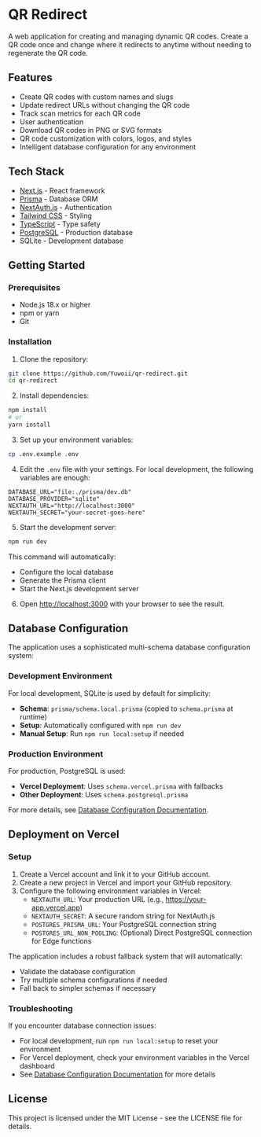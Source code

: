# QR Redirect

A web application for creating and managing dynamic QR codes. Create a QR code once and change where it redirects to anytime without needing to regenerate the QR code.

## Features

- Create QR codes with custom names and slugs
- Update redirect URLs without changing the QR code
- Track scan metrics for each QR code
- User authentication
- Download QR codes in PNG or SVG formats
- QR code customization with colors, logos, and styles
- Intelligent database configuration for any environment

## Tech Stack

- [Next.js](https://nextjs.org) - React framework
- [Prisma](https://prisma.io) - Database ORM
- [NextAuth.js](https://next-auth.js.org) - Authentication
- [Tailwind CSS](https://tailwindcss.com) - Styling
- [TypeScript](https://www.typescriptlang.org) - Type safety
- [PostgreSQL](https://www.postgresql.org) - Production database
- SQLite - Development database

## Getting Started

### Prerequisites

- Node.js 18.x or higher
- npm or yarn
- Git

### Installation

1. Clone the repository:

```bash
git clone https://github.com/Yuwoii/qr-redirect.git
cd qr-redirect
```

2. Install dependencies:

```bash
npm install
# or
yarn install
```

3. Set up your environment variables:

```bash
cp .env.example .env
```

4. Edit the `.env` file with your settings. For local development, the following variables are enough:

```
DATABASE_URL="file:./prisma/dev.db"
DATABASE_PROVIDER="sqlite"
NEXTAUTH_URL="http://localhost:3000"
NEXTAUTH_SECRET="your-secret-goes-here"
```

5. Start the development server:

```bash
npm run dev
```

This command will automatically:
- Configure the local database
- Generate the Prisma client
- Start the Next.js development server

6. Open [http://localhost:3000](http://localhost:3000) with your browser to see the result.

## Database Configuration

The application uses a sophisticated multi-schema database configuration system:

### Development Environment

For local development, SQLite is used by default for simplicity:

- **Schema**: `prisma/schema.local.prisma` (copied to `schema.prisma` at runtime)
- **Setup**: Automatically configured with `npm run dev`
- **Manual Setup**: Run `npm run local:setup` if needed

### Production Environment

For production, PostgreSQL is used:

- **Vercel Deployment**: Uses `schema.vercel.prisma` with fallbacks
- **Other Deployment**: Uses `schema.postgresql.prisma`

For more details, see [Database Configuration Documentation](docs/database-configuration.md).

## Deployment on Vercel

### Setup

1. Create a Vercel account and link it to your GitHub account.
2. Create a new project in Vercel and import your GitHub repository.
3. Configure the following environment variables in Vercel:
   - `NEXTAUTH_URL`: Your production URL (e.g., https://your-app.vercel.app)
   - `NEXTAUTH_SECRET`: A secure random string for NextAuth.js
   - `POSTGRES_PRISMA_URL`: Your PostgreSQL connection string
   - `POSTGRES_URL_NON_POOLING`: (Optional) Direct PostgreSQL connection for Edge functions

The application includes a robust fallback system that will automatically:
- Validate the database configuration
- Try multiple schema configurations if needed
- Fall back to simpler schemas if necessary

### Troubleshooting

If you encounter database connection issues:

- For local development, run `npm run local:setup` to reset your environment
- For Vercel deployment, check your environment variables in the Vercel dashboard
- See [Database Configuration Documentation](docs/database-configuration.md) for more details

## License

This project is licensed under the MIT License - see the LICENSE file for details.
